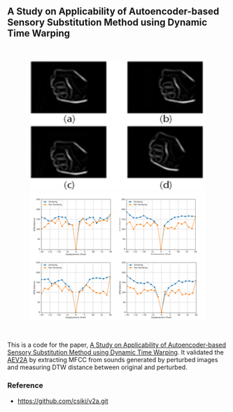 ## A Study on Applicability of Autoencoder-based Sensory Substitution Method using Dynamic Time Warping

<br/>

<p align="middle">
  <img src="/SS_figure1.png" width="400" />
  <img src="/SS_figure2.png" width="400" /> 
</p>
<br/>

 This is a code for the paper, [A Study on Applicability of Autoencoder-based Sensory Substitution Method using Dynamic Time Warping](./paper.pdf). It validated the [AEV2A](https://github.com/csiki/v2a.git) by extracting MFCC from sounds generated by perturbed images and measuring DTW distance between original and perturbed.
 
 ### Reference
 + https://github.com/csiki/v2a.git

